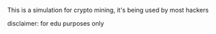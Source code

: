 This is a simulation for crypto mining, it's being used by most hackers

disclaimer: for edu purposes only
